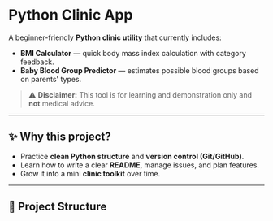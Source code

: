 # Python Clinic App

A beginner-friendly **Python clinic utility** that currently includes:
- **BMI Calculator** — quick body mass index calculation with category feedback.
- **Baby Blood Group Predictor** — estimates possible blood groups based on parents' types.

> ⚠️ **Disclaimer:** This tool is for learning and demonstration only and **not** medical advice.

---

## ✨ Why this project?
- Practice **clean Python structure** and **version control (Git/GitHub)**.
- Learn how to write a clear **README**, manage issues, and plan features.
- Grow it into a mini **clinic toolkit** over time.

---

## 🧱 Project Structure

